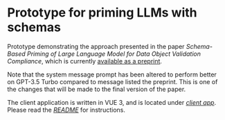 # Prototype for priming LLMs with schemas

Prototype demonstrating the approach presented in the paper *Schema-Based Priming of Large Language Model for Data Object Validation
Compliance*, which is currently [available as a preprint](https://).

Note that the system message prompt has been altered to perform better on GPT-3.5 Turbo compared to message listed the preprint. This is one of the changes that will be made to the final version of the paper.

The client application is written in VUE 3, and is located under
*[client app](client-app/)*. Please read the *[README](client-app/README.md)*
for instructions.


